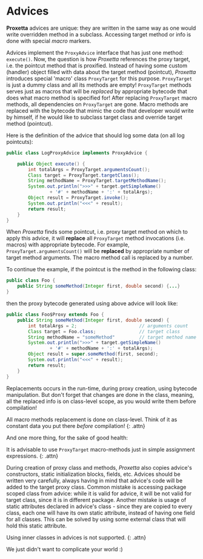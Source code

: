 # Advices

**Proxetta** advices are unique: they are written in the same way as one would write overridden method in a subclass. Accessing target method or info is done with special _macro_ markers.

Advices implement the `ProxyAdvice` interface that has just one method: `execute()`. Now, the question is how _Proxetta_ references the proxy target, i.e. the pointcut method that is proxified. Instead of having some custom \(handler\) object filled with data about the target method \(pointcut\), _Proxetta_ introduces special 'macro' class `ProxyTarget` for this purpose. `ProxyTarget` is just a dummy class and all its methods are empty! `ProxyTarget` methods serves just as macros that will be _replaced_ by appropriate bytecode that does what macro method is specified for! After replacing `ProxyTarget` macro methods, all dependencies on `ProxyTarget` are gone. Macro methods are replaced with the bytecode that mimic the code that developer would write by himself, if he would like to subclass target class and override target method \(pointcut\).

Here is the definition of the advice that should log some data \(on all log pointcuts\):

```java
public class LogProxyAdvice implements ProxyAdvice {

    public Object execute() {
        int totalArgs = ProxyTarget.argumentsCount();
        Class target = ProxyTarget.targetClass();
        String methodName = ProxyTarget.targetMethodName();
        System.out.println(">>>" + target.getSimpleName()
                + '#' + methodName + ':' + totalArgs);
        Object result = ProxyTarget.invoke();
        System.out.println("<<<" + result);
        return result;
    }
}
```

When _Proxetta_ finds some pointcut, i.e. proxy target method on which to apply this advice, it will **replace** all `ProxyTarget` method invocations \(i.e. macros\) with appropriate bytecode. For example, `ProxyTarget.argumentsCount()` will be **replaced** by appropriate number of target method arguments. The macro method call is replaced by a number.

To continue the example, if the pointcut is the method in the following class:

```java
public class Foo {
    public String someMethod(Integer first, double second) {...}
}
```

then the proxy bytecode generated using above advice will look like:

```java
public class Foo$Proxy extends Foo {
    public String someMethod(Integer first, double second) {
        int totalArgs = 2;                       // arguments count
        Class target = Foo.class;                // target class
        String methodName = "someMethod"         // target method name
        System.out.println(">>>" + target.getSimpleName()
                + '#' + methodName + ':' + totalArgs);
        Object result = super.someMethod(first, second);
        System.out.println("<<<" + result);
        return result;
    }
}
```

Replacements occurs in the run-time, during proxy creation, using bytecode manipulation. But don't forget that changes are done in the class, meaning, all the replaced info is on class-level scope, as you would write them before compilation!

All macro methods replacement is done on class-level. Think of it as constant data you put there _before_ compilation! {: .attn}

And one more thing, for the sake of good health:

It is advisable to use `ProxyTarget` macro-methods just in simple assignment expressions. {: .attn}

During creation of proxy class and methods, _Proxetta_ also copies advice's constructors, static initialization blocks, fields, etc. Advices should be written very carefully, always having in mind that advice's code will be added to the target proxy class. Common mistake is accessing package scoped class from advice: while it is valid for advice, it will be not valid for target class, since it is in different package. Another mistake is usage of static attributes declared in advice's class - since they are copied to every class, each one will have its own static attribute, instead of having one field for all classes. This can be solved by using some external class that will hold this static attribute.

Using inner classes in advices is not supported. {: .attn}

We just didn't want to complicate your world :\)

